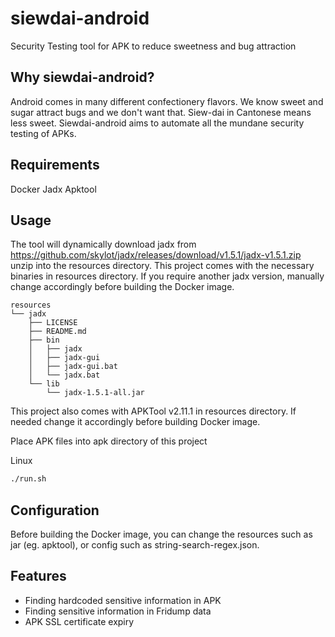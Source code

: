 # siewdai-android
Security Testing tool for APK to reduce sweetness and bug attraction

## Why siewdai-android?

Android comes in many different confectionery flavors. We know sweet and sugar attract bugs and we don't want that. Siew-dai in Cantonese means less sweet. Siewdai-android aims to automate all the mundane security testing of APKs.

## Requirements

Docker
Jadx
Apktool

## Usage

The tool will dynamically download jadx from https://github.com/skylot/jadx/releases/download/v1.5.1/jadx-v1.5.1.zip unzip into the resources directory. This project comes with the necessary binaries in resources directory. If you require another jadx version, manually change accordingly before building the Docker image.
```
resources
└── jadx
    ├── LICENSE
    ├── README.md
    ├── bin
    │   ├── jadx
    │   ├── jadx-gui
    │   ├── jadx-gui.bat
    │   └── jadx.bat
    └── lib
        └── jadx-1.5.1-all.jar
```

This project also comes with APKTool v2.11.1 in resources directory. If needed change it accordingly before building Docker image.


Place APK files into apk directory of this project

Linux
```sh
./run.sh
```



## Configuration

Before building the Docker image, you can change the resources such as jar (eg. apktool), or config such as string-search-regex.json.


## Features

- Finding hardcoded sensitive information in APK
- Finding sensitive information in Fridump data
- APK SSL certificate expiry

